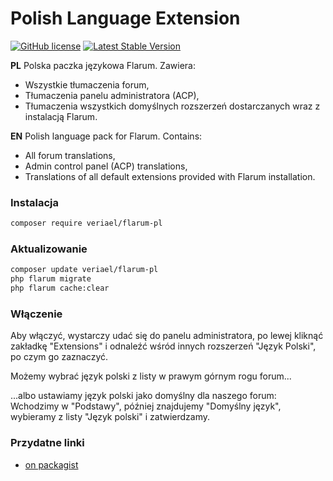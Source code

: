 # Polish Language Extension

[![GitHub license](https://img.shields.io/badge/license-MIT-blue.svg)](https://raw.githubusercontent.com/flagrow/masquerade/license.md) [![Latest Stable Version](https://img.shields.io/packagist/v/Veriael/flarum-polish.svg)](https://github.com/Veriael/flarum-polish)

**PL** Polska paczka językowa Flarum. Zawiera:

- Wszystkie tłumaczenia forum,
- Tłumaczenia panelu administratora (ACP),
- Tłumaczenia wszystkich domyślnych rozszerzeń dostarczanych wraz z instalacją Flarum.

**EN** Polish language pack for Flarum. Contains:

- All forum translations,
- Admin control panel (ACP) translations,
- Translations of all default extensions provided with Flarum installation.


### Instalacja

```bash
composer require veriael/flarum-pl
```

### Aktualizowanie

```bash
composer update veriael/flarum-pl
php flarum migrate
php flarum cache:clear
```

### Włączenie

Aby włączyć, wystarczy udać się do panelu administratora, po lewej kliknąć zakładkę "Extensions" i odnaleźć wśród innych rozszerzeń "Język Polski", po czym go zaznaczyć.

Możemy wybrać język polski z listy w prawym górnym rogu forum...

...albo ustawiamy język polski jako domyślny dla naszego forum:
Wchodzimy w "Podstawy", później znajdujemy "Domyślny język", wybieramy z listy "Język polski" i zatwierdzamy.


### Przydatne linki

- [on packagist](https://packagist.org/packages/veriael/flarum-polish)


